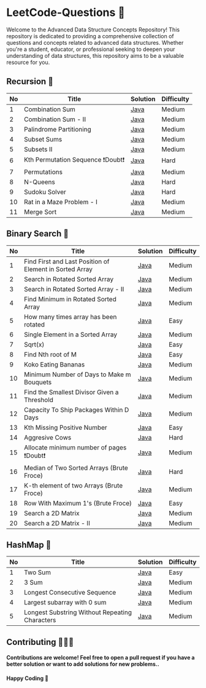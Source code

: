 # LeetCode-Questions 🚀
Welcome to the Advanced Data Structure Concepts Repository! This repository is dedicated to providing a comprehensive collection of questions and concepts related to advanced data structures. Whether you're a student, educator, or professional seeking to deepen your understanding of data structures, this repository aims to be a valuable resource for you.







 ##  **Recursion 🙂**

| No   | Title                                    | Solution                                                      | Difficulty |
| --- | ---------------------------------------- | ------------------------------------------------------------- | ---------- |
| 1   | Combination Sum             | [Java](https://github.com/debapriyo007/Recursion-STVR/blob/main/0039-combination-sum/0039-combination-sum.java)          | Medium       |  
| 2   | Combination Sum - II            | [Java](https://github.com/debapriyo007/Recursion-STVR/blob/main/0040-combination-sum-ii/0040-combination-sum-ii.java)          | Medium       | 
| 3   | Palindrome Partitioning            | [Java](https://github.com/debapriyo007/Recursion-STVR/blob/main/0131-palindrome-partitioning/0131-palindrome-partitioning.java)   | Medium       | 
| 4   | Subset Sums | [Java](https://github.com/debapriyo007/Recursion-STVR/blob/main/Medium/Subset%20Sums/subset-sums.java)                          | Medium       | 
| 5   | Subsets II | [Java](https://github.com/debapriyo007/Recursion-STVR/blob/main/0090-subsets-ii/0090-subsets-ii.java)                          | Medium       | 
| 6   | Kth Permutation Sequence  ❗️Doubt❗️ | [Java](https://github.com/debapriyo007/Recursion-STVR/blob/main/0060-permutation-sequence/0060-permutation-sequence.java)                          | Hard       | 
| 7   |  Permutations  | [Java](https://github.com/debapriyo007/Recursion-STVR/blob/main/0046-permutations/0046-permutations.java)                          |   Medium     | 
| 8   |  N-Queens  | [Java](https://github.com/debapriyo007/Recursion-STVR/blob/main/0051-n-queens/0051-n-queens.java)                          |   Hard     | 
| 9   |  Sudoku Solver  | [Java](https://github.com/debapriyo007/Recursion-STVR/blob/main/0037-sudoku-solver/0037-sudoku-solver.java)                          |   Hard     | 
| 10   |  Rat in a Maze Problem - I  | [Java](https://github.com/debapriyo007/Recursion-STVR/blob/main/Medium/Rat%20in%20a%20Maze%20Problem%20-%20I/rat-in-a-maze-problem-i.java)      |   Medium     | 
| 11   |  Merge Sort | [Java](https://github.com/debapriyo007/Recursion-STVR/blob/main/0912-sort-an-array/0912-sort-an-array.java)      |   Medium     | 



##  **Binary Search 🙂**

| No   | Title                                    | Solution                                                      | Difficulty |
| --- | ---------------------------------------- | ------------------------------------------------------------- | ---------- |
| 1   | Find First and Last Position of Element in Sorted Array| [Java](https://github.com/debapriyo007/Advanced-DSA-STVR/blob/main/0034-find-first-and-last-position-of-element-in-sorted-array/0034-find-first-and-last-position-of-element-in-sorted-array.java)          | Medium |  
| 2   | Search in Rotated Sorted Array| [Java](https://github.com/debapriyo007/Advanced-DSA-STVR/blob/main/0033-search-in-rotated-sorted-array/0033-search-in-rotated-sorted-array.java)          | Medium |  
| 3   | Search in Rotated Sorted Array - II| [Java](https://github.com/debapriyo007/Advanced-DSA-STVR/blob/main/0081-search-in-rotated-sorted-array-ii/0081-search-in-rotated-sorted-array-ii.java)          | Medium |  
| 4   | Find Minimum in Rotated Sorted Array| [Java](https://github.com/debapriyo007/Advanced-DSA-STVR/blob/main/0153-find-minimum-in-rotated-sorted-array/0153-find-minimum-in-rotated-sorted-array.java)          | Medium | 
| 5   | How many times array has been rotated| [Java](https://github.com/debapriyo007/Advanced-DSA-STVR/blob/main/Easy/Rotation/rotation.java)          | Easy | 
| 6   | Single Element in a Sorted Array| [Java](https://github.com/debapriyo007/Advanced-DSA-STVR/blob/main/0540-single-element-in-a-sorted-array/0540-single-element-in-a-sorted-array.java)          | Medium | 
| 7   | Sqrt(x)| [Java](https://github.com/debapriyo007/Advanced-DSA-STVR/blob/main/0069-sqrtx/0069-sqrtx.java)          | Easy | 
| 8   | Find Nth root of M| [Java](https://github.com/debapriyo007/Advanced-DSA-STVR/blob/main/Easy/Find%20Nth%20root%20of%20M/find-nth-root-of-m.java)          | Easy | 
| 9   | Koko Eating Bananas | [Java](https://github.com/debapriyo007/Advanced-DSA-STVR/blob/main/0875-koko-eating-bananas/0875-koko-eating-bananas.java)          |Medium | 
| 10   | Minimum Number of Days to Make m Bouquets | [Java](https://github.com/debapriyo007/Advanced-DSA-STVR/blob/main/1482-minimum-number-of-days-to-make-m-bouquets/1482-minimum-number-of-days-to-make-m-bouquets.java)          |Medium | 
| 11   |Find the Smallest Divisor Given a Threshold | [Java](https://github.com/debapriyo007/Advanced-DSA-STVR/blob/main/1283-find-the-smallest-divisor-given-a-threshold/1283-find-the-smallest-divisor-given-a-threshold.java)          |Medium | 
| 12   | Capacity To Ship Packages Within D Days| [Java](https://github.com/debapriyo007/Advanced-DSA-STVR/blob/main/1011-capacity-to-ship-packages-within-d-days/1011-capacity-to-ship-packages-within-d-days.java)          |Medium | 
| 13   | Kth Missing Positive Number| [Java](https://github.com/debapriyo007/Advanced-DSA-STVR/blob/main/1539-kth-missing-positive-number/1539-kth-missing-positive-number.java)          |Easy| 
| 14   | Aggresive Cows| [Java](https://github.com/debapriyo007/Advanced-DSA-STVR/blob/main/Hard/Aggressive%20Cows/aggressive-cows.java)          |Hard| 
| 15  | Allocate minimum number of pages ❗️Doubt❗️| [Java](https://github.com/debapriyo007/Advanced-DSA-STVR/blob/main/Medium/Allocate%20minimum%20number%20of%20pages/allocate-minimum-number-of-pages.java)          |Medium| 
| 16  |  Median of Two Sorted Arrays (Brute Froce) | [Java](https://github.com/debapriyo007/Advanced-DSA-STVR/blob/main/0004-median-of-two-sorted-arrays/0004-median-of-two-sorted-arrays.java)          |Hard| 
| 17  |  K-th element of two Arrays (Brute Froce) | [Java](https://github.com/debapriyo007/Advanced-DSA-STVR/blob/main/Medium/K-th%20element%20of%20two%20Arrays/kth-element-of-two-arrays.java)          |Medium| 
| 18  |  Row With Maximum 1's (Brute Froce) | [Java](https://github.com/debapriyo007/Advanced-DSA-STVR/blob/main/2643-row-with-maximum-ones/2643-row-with-maximum-ones.java)          |Easy| 
| 19  |Search a 2D Matrix| [Java](https://github.com/debapriyo007/Advanced-DSA-STVR/blob/main/0074-search-a-2d-matrix/0074-search-a-2d-matrix.java)          |Medium| 
| 20  |Search a 2D Matrix - II | [Java](https://github.com/debapriyo007/Advanced-DSA-STVR/blob/main/0240-search-a-2d-matrix-ii/0240-search-a-2d-matrix-ii.java)          |Medium| 


##  **HashMap 🙂**

| No   | Title                                    | Solution                                                      | Difficulty |
| --- | ---------------------------------------- | ------------------------------------------------------------- | ---------- |
| 1   | Two Sum             | [Java](https://github.com/debapriyo007/Advanced-DSA-STVR/blob/main/0001-two-sum/0001-two-sum.java)          | Easy      |  
| 2   | 3 Sum | [Java](https://github.com/debapriyo007/Advanced-DSA-STVR/blob/main/0015-3sum/0015-3sum.java)    | Medium      | 
| 3   | Longest Consecutive Sequence | [Java](https://github.com/debapriyo007/Advanced-DSA-STVR/blob/main/0128-longest-consecutive-sequence/0128-longest-consecutive-sequence.java)          | Medium      | 
| 4   | Largest subarray with 0 sum | [Java](https://github.com/debapriyo007/Advanced-DSA-STVR/blob/main/Medium/Largest%20subarray%20with%200%20sum/largest-subarray-with-0-sum.java)    | Medium      | 
| 5   | Longest Substring Without Repeating Characters | [Java](https://github.com/debapriyo007/Advanced-DSA-STVR/blob/main/0003-longest-substring-without-repeating-characters/0003-longest-substring-without-repeating-characters.java)    | Medium      | 


## Contributing 🧑🏽‍💻
#### Contributions are welcome! Feel free to open a pull request if you have a better solution or want to add solutions for new problems.. 


#### Happy Coding 💛



